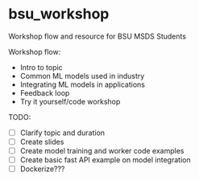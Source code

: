 # bsu_workshop
Workshop  flow and resource for BSU MSDS Students


Workshop flow:

- Intro to topic
- Common ML models used in industry
- Integrating ML models in applications
- Feedback loop
- Try it yourself/code workshop


TODO:

- [ ] Clarify topic and duration
- [ ] Create slides
- [ ] Create model training and worker code examples
- [ ] Create basic fast API example on model integration
- [ ] Dockerize???
